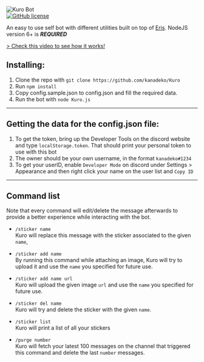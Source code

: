 ![Kuro Bot](http://i.imgur.com/ohS1PwH.png)   
[![GitHub license](https://img.shields.io/badge/license-MIT-blue.svg)](https://raw.githubusercontent.com/kanadeko/Kuro/master/LICENSE)

An easy to use self bot with different utilities built on top of [Eris](https://github.com/abalabahaha/eris/). NodeJS version 6+ is ***REQUIRED***

[> Check this video to see how it works!](https://my.mixtape.moe/pwcrem.webm)

## Installing:
1. Clone the repo with `git clone https://github.com/kanadeko/Kuro`
2. Run `npm install`
3. Copy config.sample.json to config.json and fill the required data.
4. Run the bot with `node Kuro.js`

---

## Getting the data for the config.json file:
1. To get the token, bring up the Developer Tools on the discord website and type `localStorage.token`. That should print your personal token to use with this bot
2. The owner should be your own username, in the format `kanadeko#1234`
3. To get your userID, enable `Developer Mode` on discord under Settings > Appearance and then right click your name on the user list and `Copy ID`

---

## Command list

Note that every command will edit/delete the message afterwards to provide a better experience while interacting with the bot.

- `/sticker name`  
  Kuro will replace this message with the sticker associated to the given `name`,
  
- `/sticker add name`  
  By running this command while attaching an image, Kuro will try to upload it and use the `name` you specified for future use.
  
- `/sticker add name url`  
  Kuro will upload the given image `url` and use the `name` you specified for future use.
  
- `/sticker del name`  
  Kuro will try and delete the sticker with the given `name`.
  
- `/sticker list`  
  Kuro will print a list of all your stickers
  
- `/purge number`  
  Kuro will fetch your latest 100 messages on the channel that triggered this command and delete the last `number` messages.
